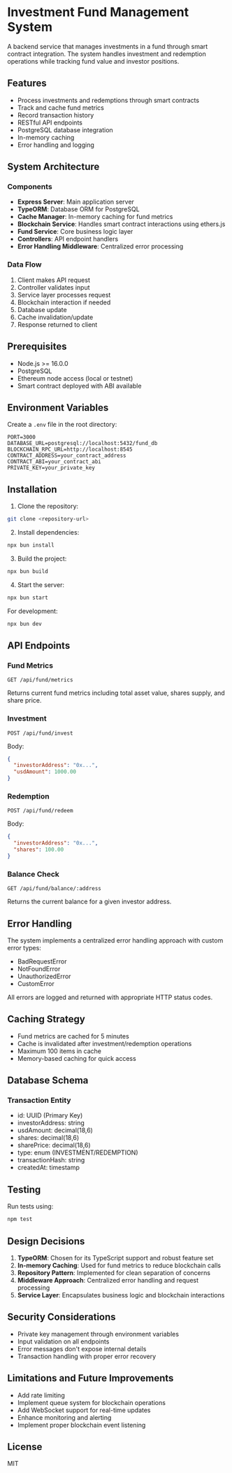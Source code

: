 # Investment Fund Management System

A backend service that manages investments in a fund through smart contract integration. The system handles investment and redemption operations while tracking fund value and investor positions.

## Features

- Process investments and redemptions through smart contracts
- Track and cache fund metrics
- Record transaction history
- RESTful API endpoints
- PostgreSQL database integration
- In-memory caching
- Error handling and logging

## System Architecture

### Components

- **Express Server**: Main application server
- **TypeORM**: Database ORM for PostgreSQL
- **Cache Manager**: In-memory caching for fund metrics
- **Blockchain Service**: Handles smart contract interactions using ethers.js
- **Fund Service**: Core business logic layer
- **Controllers**: API endpoint handlers
- **Error Handling Middleware**: Centralized error processing

### Data Flow

1. Client makes API request
2. Controller validates input
3. Service layer processes request
4. Blockchain interaction if needed
5. Database update
6. Cache invalidation/update
7. Response returned to client

## Prerequisites

- Node.js >= 16.0.0
- PostgreSQL
- Ethereum node access (local or testnet)
- Smart contract deployed with ABI available

## Environment Variables

Create a `.env` file in the root directory:

```env
PORT=3000
DATABASE_URL=postgresql://localhost:5432/fund_db
BLOCKCHAIN_RPC_URL=http://localhost:8545
CONTRACT_ADDRESS=your_contract_address
CONTRACT_ABI=your_contract_abi
PRIVATE_KEY=your_private_key
```

## Installation

1. Clone the repository:
```bash
git clone <repository-url>
```

2. Install dependencies:
```bash
npx bun install
```

3. Build the project:
```bash
npx bun build
```

4. Start the server:
```bash
npx bun start
```

For development:
```bash
npx bun dev
```

## API Endpoints

### Fund Metrics
```
GET /api/fund/metrics
```
Returns current fund metrics including total asset value, shares supply, and share price.

### Investment
```
POST /api/fund/invest
```
Body:
```json
{
  "investorAddress": "0x...",
  "usdAmount": 1000.00
}
```

### Redemption
```
POST /api/fund/redeem
```
Body:
```json
{
  "investorAddress": "0x...",
  "shares": 100.00
}
```

### Balance Check
```
GET /api/fund/balance/:address
```
Returns the current balance for a given investor address.

## Error Handling

The system implements a centralized error handling approach with custom error types:
- BadRequestError
- NotFoundError
- UnauthorizedError
- CustomError

All errors are logged and returned with appropriate HTTP status codes.

## Caching Strategy

- Fund metrics are cached for 5 minutes
- Cache is invalidated after investment/redemption operations
- Maximum 100 items in cache
- Memory-based caching for quick access

## Database Schema

### Transaction Entity
- id: UUID (Primary Key)
- investorAddress: string
- usdAmount: decimal(18,6)
- shares: decimal(18,6)
- sharePrice: decimal(18,6)
- type: enum (INVESTMENT/REDEMPTION)
- transactionHash: string
- createdAt: timestamp

## Testing

Run tests using:
```bash
npm test
```

## Design Decisions

1. **TypeORM**: Chosen for its TypeScript support and robust feature set
2. **In-memory Caching**: Used for fund metrics to reduce blockchain calls
3. **Repository Pattern**: Implemented for clean separation of concerns
4. **Middleware Approach**: Centralized error handling and request processing
5. **Service Layer**: Encapsulates business logic and blockchain interactions

## Security Considerations

- Private key management through environment variables
- Input validation on all endpoints
- Error messages don't expose internal details
- Transaction handling with proper error recovery

## Limitations and Future Improvements

- Add rate limiting
- Implement queue system for blockchain operations
- Add WebSocket support for real-time updates
- Enhance monitoring and alerting
- Implement proper blockchain event listening

## License

MIT
